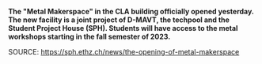 <p><strong>The "Metal Makerspace" in the CLA building officially opened yesterday. The new facility is a joint project of D-MAVT, the techpool and the Student Project House (SPH). Students will have access to the metal workshops starting in the fall semester of 2023.</strong><strong><br /></strong></p>

SOURCE: https://sph.ethz.ch/news/the-opening-of-metal-makerspace
